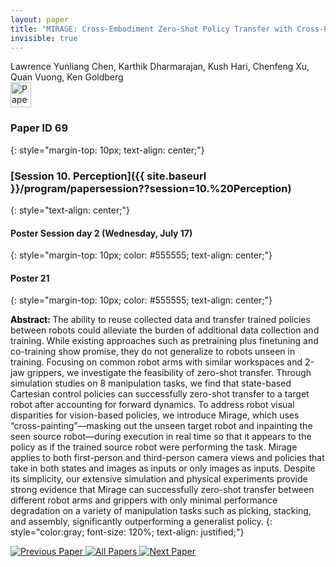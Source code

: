 ```yaml
---
layout: paper
title: "MIRAGE: Cross-Embodiment Zero-Shot Policy Transfer with Cross-Painting"
invisible: true
---
```

<div class="paper-authors">
<div class="paper-author-box">
    <div class="paper-author-name">Lawrence Yunliang Chen, Karthik Dharmarajan, Kush Hari, Chenfeng Xu, Quan Vuong, Ken Goldberg</div>
    <div class="paper-author-uni"></div>
</div>

</div><div class="paper-pdf">
                <div> <a href="https://enriquecoronadozu.github.io/rssproceedings2024/rss20/p069.pdf"><img src="{{ site.baseurl }}/images/paper_link.png" alt="Paper Website" width = "33"  height = "40"/></a> </div>
                </div>

### Paper ID 69
{: style="margin-top: 10px; text-align: center;"}

### [Session 10. Perception]({{ site.baseurl }}/program/papersession??session=10.%20Perception)
{: style="text-align: center;"}

#### Poster Session day 2 (Wednesday, July 17)
{: style="margin-top: 10px; color: #555555; text-align: center;"}

#### Poster 21
{: style="margin-top: 10px; color: #555555; text-align: center;"}

<b style="color: black;">Abstract: </b>The ability to reuse collected data and transfer trained policies between robots could alleviate the burden of additional data collection and training. While existing approaches such as pretraining plus finetuning and co-training show promise, they do not generalize to robots unseen in training. Focusing on common robot arms with similar workspaces and 2-jaw grippers, we investigate the feasibility of zero-shot transfer. Through simulation studies on 8 manipulation tasks, we find that state-based Cartesian control policies can successfully zero-shot transfer to a target robot after accounting for forward dynamics. To address robot visual disparities for vision-based policies, we introduce Mirage, which uses “cross-painting”—masking out the unseen target robot and inpainting the seen source robot—during execution in real time so that it appears to the policy as if the trained source robot were performing the task. Mirage applies to both first-person and third-person camera views and policies that take in both states and images as inputs or only images as inputs. Despite its simplicity, our extensive simulation and physical experiments provide strong evidence that Mirage can successfully zero-shot transfer between different robot arms and grippers with only minimal performance degradation on a variety of manipulation tasks such as picking, stacking, and assembly, significantly outperforming a generalist policy.
{: style="color:gray; font-size: 120%; text-align: justified;"}


<div class="paper-menu">
<a href="{{ site.baseurl }}/program/papers/068/"> <img src="{{ site.baseurl }}/images/previous_paper_icon.png" alt="Previous Paper" title="Previous Paper"/> </a>
<a href="{{ site.baseurl }}/program/papers"><img src="{{ site.baseurl }}/images/overview_icon.png" alt="All Papers" title="All Papers"/> </a>
<a href="{{ site.baseurl }}/program/papers/070/"> <img src="{{ site.baseurl }}/images/next_paper_icon.png" alt="Next Paper" title="Next Paper"/> </a>

</div>
